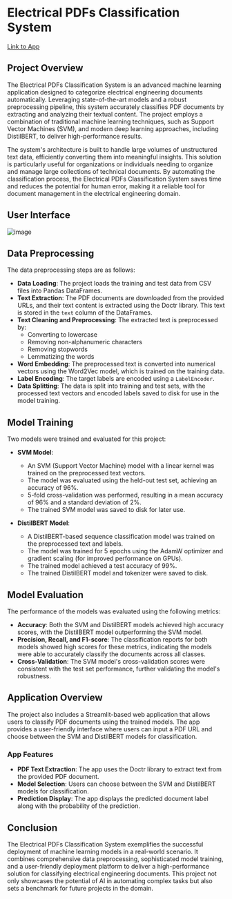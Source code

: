 # Electrical PDFs Classification System 
[Link to App](https://parspecassignment.streamlit.app/)


## Project Overview
The Electrical PDFs Classification System is an advanced machine learning application designed to categorize electrical engineering documents automatically. Leveraging state-of-the-art models and a robust preprocessing pipeline, this system accurately classifies PDF documents by extracting and analyzing their textual content. The project employs a combination of traditional machine learning techniques, such as Support Vector Machines (SVM), and modern deep learning approaches, including DistilBERT, to deliver high-performance results.

The system's architecture is built to handle large volumes of unstructured text data, efficiently converting them into meaningful insights. This solution is particularly useful for organizations or individuals needing to organize and manage large collections of technical documents. By automating the classification process, the Electrical PDFs Classification System saves time and reduces the potential for human error, making it a reliable tool for document management in the electrical engineering domain.

## User Interface
![image](https://github.com/user-attachments/assets/06d23f06-8371-44c5-b6d3-c95ee237629e)


## Data Preprocessing
The data preprocessing steps are as follows:

- **Data Loading**: The project loads the training and test data from CSV files into Pandas DataFrames.
- **Text Extraction**: The PDF documents are downloaded from the provided URLs, and their text content is extracted using the Doctr library. This text is stored in the `text` column of the DataFrames.
- **Text Cleaning and Preprocessing**: The extracted text is preprocessed by:
  - Converting to lowercase
  - Removing non-alphanumeric characters
  - Removing stopwords
  - Lemmatizing the words
- **Word Embedding**: The preprocessed text is converted into numerical vectors using the Word2Vec model, which is trained on the training data.
- **Label Encoding**: The target labels are encoded using a `LabelEncoder`.
- **Data Splitting**: The data is split into training and test sets, with the processed text vectors and encoded labels saved to disk for use in the model training.

## Model Training
Two models were trained and evaluated for this project:

- **SVM Model**:
  - An SVM (Support Vector Machine) model with a linear kernel was trained on the preprocessed text vectors.
  - The model was evaluated using the held-out test set, achieving an accuracy of 96%.
  - 5-fold cross-validation was performed, resulting in a mean accuracy of 96% and a standard deviation of 2%.
  - The trained SVM model was saved to disk for later use.

- **DistilBERT Model**:
  - A DistilBERT-based sequence classification model was trained on the preprocessed text and labels.
  - The model was trained for 5 epochs using the AdamW optimizer and gradient scaling (for improved performance on GPUs).
  - The trained model achieved a test accuracy of 99%.
  - The trained DistilBERT model and tokenizer were saved to disk.

## Model Evaluation
The performance of the models was evaluated using the following metrics:

- **Accuracy**: Both the SVM and DistilBERT models achieved high accuracy scores, with the DistilBERT model outperforming the SVM model.
- **Precision, Recall, and F1-score**: The classification reports for both models showed high scores for these metrics, indicating the models were able to accurately classify the documents across all classes.
- **Cross-Validation**: The SVM model's cross-validation scores were consistent with the test set performance, further validating the model's robustness.

## Application Overview
The project also includes a Streamlit-based web application that allows users to classify PDF documents using the trained models. The app provides a user-friendly interface where users can input a PDF URL and choose between the SVM and DistilBERT models for classification.

### App Features
- **PDF Text Extraction**: The app uses the Doctr library to extract text from the provided PDF document.
- **Model Selection**: Users can choose between the SVM and DistilBERT models for classification.
- **Prediction Display**: The app displays the predicted document label along with the probability of the prediction.

## Conclusion
The Electrical PDFs Classification System exemplifies the successful deployment of machine learning models in a real-world scenario. It combines comprehensive data preprocessing, sophisticated model training, and a user-friendly deployment platform to deliver a high-performance solution for classifying electrical engineering documents. This project not only showcases the potential of AI in automating complex tasks but also sets a benchmark for future projects in the domain.

